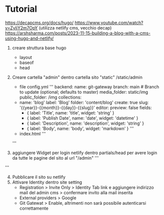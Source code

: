 # Tutorial
https://decapcms.org/docs/hugo/
https://www.youtube.com/watch?v=ZyIiY2m7OpY (utilizza netlify cms, vecchio decap)
https://arshsharma.com/posts/2023-11-15-building-a-blog-with-a-cms-using-hugo-and-netlify/

1. creare struttura base hugo
    * layout
    * baseof
    * head
2. Creare cartella "admin" dentro cartella sito "static"
    /static/admin
    * file config.yml
    '''
    backend:
    name: git-gateway
    branch: main # Branch to update (optional; defaults to master)
    media_folder: static/img
    public_folder: /img
    collections:
    - name: 'blog'
        label: 'Blog'
        folder: 'content/blog'
        create: true
        slug: '{{year}}-{{month}}-{{day}}-{{slug}}'
        editor:
        preview: false
        fields:
        - { label: 'Title', name: 'title', widget: 'string' }
        - { label: 'Publish Date', name: 'date', widget: 'datetime' }
        - { label: 'Description', name: 'description', widget: 'string' }
        - { label: 'Body', name: 'body', widget: 'markdown' }
      '''
        
    * index.html
    '''
        <!DOCTYPE html>
        <html>
        <head>
            <meta charset="utf-8" />
            <meta name="viewport" content="width=device-width, initial-scale=1.0" />
            <title>Content Manager</title>
            <!-- Include the script that enables Netlify Identity on this page. -->
            <script src="https://identity.netlify.com/v1/netlify-identity-widget.js"></script>
        </head>
        <body>
            <!-- Include the script that builds the page and powers Decap CMS -->
            <script src="https://unpkg.com/decap-cms@^3.0.0/dist/decap-cms.js"></script>
        </body>
        </html>
    '''

3. aggiungere Widget per login netlify dentro partials/head per avere login da tutte le pagine del sito al url  "/admin"
'''
<script src="https://identity.netlify.com/v1/netlify-identity-widget.js"></script>
'''

4. Pubblicare il sito su netlify
5. Attivare Identity dentro site setting
    * Registration > Invite Only > Identity Tab link e aggiungere indirizzo mail del admin cms > confermare invito alla mail inserita
    * External providers > Google
    * Git Gatewat > Enable, altrimenti non sarà possibile autenticarsi correttamente
